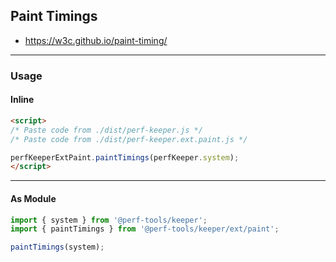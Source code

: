 Paint Timings
-------------
- https://w3c.github.io/paint-timing/

---

### Usage

#### Inline

```html
<script>
/* Paste code from ./dist/perf-keeper.js */
/* Paste code from ./dist/perf-keeper.ext.paint.js */

perfKeeperExtPaint.paintTimings(perfKeeper.system);
</script>
```

---

#### As Module

```ts
import { system } from '@perf-tools/keeper';
import { paintTimings } from '@perf-tools/keeper/ext/paint';

paintTimings(system);
```